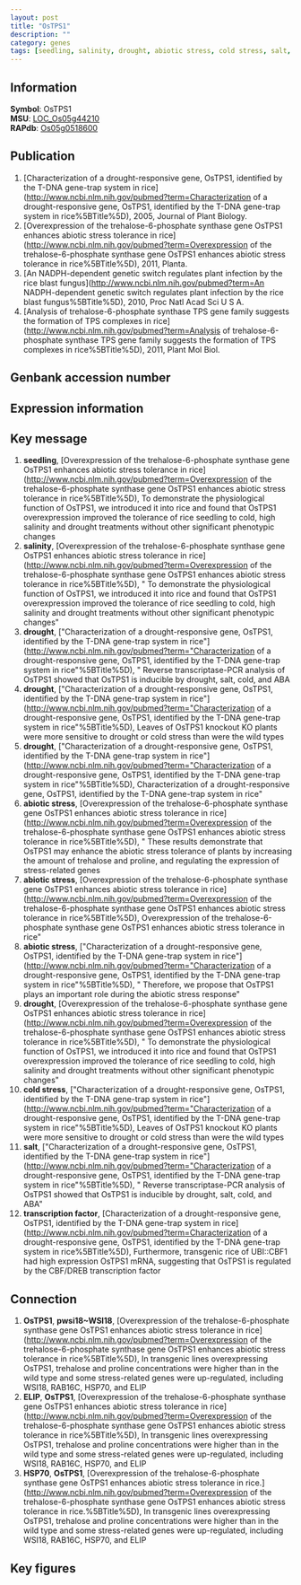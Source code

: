 ```yaml
---
layout: post
title: "OsTPS1"
description: ""
category: genes
tags: [seedling, salinity, drought, abiotic stress, cold stress, salt, transcription factor]
---
```


## Information
__Symbol__: OsTPS1  
__MSU__: [LOC_Os05g44210](http://rice.plantbiology.msu.edu/cgi-bin/ORF_infopage.cgi?orf=LOC_Os05g44210)  
__RAPdb__: [Os05g0518600](http://rapdb.dna.affrc.go.jp/viewer/gbrowse_details/irgsp1?name=Os05g0518600)  

## Publication
1. [Characterization of a drought-responsive gene, OsTPS1, identified by the T-DNA gene-trap system in rice](http://www.ncbi.nlm.nih.gov/pubmed?term=Characterization of a drought-responsive gene, OsTPS1, identified by the T-DNA gene-trap system in rice%5BTitle%5D), 2005, Journal of Plant Biology.
2. [Overexpression of the trehalose-6-phosphate synthase gene OsTPS1 enhances abiotic stress tolerance in rice](http://www.ncbi.nlm.nih.gov/pubmed?term=Overexpression of the trehalose-6-phosphate synthase gene OsTPS1 enhances abiotic stress tolerance in rice%5BTitle%5D), 2011, Planta.
3. [An NADPH-dependent genetic switch regulates plant infection by the rice blast fungus](http://www.ncbi.nlm.nih.gov/pubmed?term=An NADPH-dependent genetic switch regulates plant infection by the rice blast fungus%5BTitle%5D), 2010, Proc Natl Acad Sci U S A.
4. [Analysis of trehalose-6-phosphate synthase TPS gene family suggests the formation of TPS complexes in rice](http://www.ncbi.nlm.nih.gov/pubmed?term=Analysis of trehalose-6-phosphate synthase TPS gene family suggests the formation of TPS complexes in rice%5BTitle%5D), 2011, Plant Mol Biol.

## Genbank accession number

## Expression information

## Key message
1. __seedling__, [Overexpression of the trehalose-6-phosphate synthase gene OsTPS1 enhances abiotic stress tolerance in rice](http://www.ncbi.nlm.nih.gov/pubmed?term=Overexpression of the trehalose-6-phosphate synthase gene OsTPS1 enhances abiotic stress tolerance in rice%5BTitle%5D),  To demonstrate the physiological function of OsTPS1, we introduced it into rice and found that OsTPS1 overexpression improved the tolerance of rice seedling to cold, high salinity and drought treatments without other significant phenotypic changes
2. __salinity__, [Overexpression of the trehalose-6-phosphate synthase gene OsTPS1 enhances abiotic stress tolerance in rice](http://www.ncbi.nlm.nih.gov/pubmed?term=Overexpression of the trehalose-6-phosphate synthase gene OsTPS1 enhances abiotic stress tolerance in rice%5BTitle%5D), " To demonstrate the physiological function of OsTPS1, we introduced it into rice and found that OsTPS1 overexpression improved the tolerance of rice seedling to cold, high salinity and drought treatments without other significant phenotypic changes"
3. __drought__, ["Characterization of a drought-responsive gene, OsTPS1, identified by the T-DNA gene-trap system in rice"](http://www.ncbi.nlm.nih.gov/pubmed?term="Characterization of a drought-responsive gene, OsTPS1, identified by the T-DNA gene-trap system in rice"%5BTitle%5D), " Reverse transcriptase-PCR analysis of OsTPS1 showed that OsTPS1 is inducible by drought, salt, cold, and ABA
4. __drought__, ["Characterization of a drought-responsive gene, OsTPS1, identified by the T-DNA gene-trap system in rice"](http://www.ncbi.nlm.nih.gov/pubmed?term="Characterization of a drought-responsive gene, OsTPS1, identified by the T-DNA gene-trap system in rice"%5BTitle%5D),  Leaves of OsTPS1 knockout KO plants were more sensitive to drought or cold stress than were the wild types
5. __drought__, ["Characterization of a drought-responsive gene, OsTPS1, identified by the T-DNA gene-trap system in rice"](http://www.ncbi.nlm.nih.gov/pubmed?term="Characterization of a drought-responsive gene, OsTPS1, identified by the T-DNA gene-trap system in rice"%5BTitle%5D), Characterization of a drought-responsive gene, OsTPS1, identified by the T-DNA gene-trap system in rice"
6. __abiotic stress__, [Overexpression of the trehalose-6-phosphate synthase gene OsTPS1 enhances abiotic stress tolerance in rice](http://www.ncbi.nlm.nih.gov/pubmed?term=Overexpression of the trehalose-6-phosphate synthase gene OsTPS1 enhances abiotic stress tolerance in rice%5BTitle%5D), " These results demonstrate that OsTPS1 may enhance the abiotic stress tolerance of plants by increasing the amount of trehalose and proline, and regulating the expression of stress-related genes
7. __abiotic stress__, [Overexpression of the trehalose-6-phosphate synthase gene OsTPS1 enhances abiotic stress tolerance in rice](http://www.ncbi.nlm.nih.gov/pubmed?term=Overexpression of the trehalose-6-phosphate synthase gene OsTPS1 enhances abiotic stress tolerance in rice%5BTitle%5D), Overexpression of the trehalose-6-phosphate synthase gene OsTPS1 enhances abiotic stress tolerance in rice"
8. __abiotic stress__, ["Characterization of a drought-responsive gene, OsTPS1, identified by the T-DNA gene-trap system in rice"](http://www.ncbi.nlm.nih.gov/pubmed?term="Characterization of a drought-responsive gene, OsTPS1, identified by the T-DNA gene-trap system in rice"%5BTitle%5D), " Therefore, we propose that OsTPS1 plays an important role during the abiotic stress response"
9. __drought__, [Overexpression of the trehalose-6-phosphate synthase gene OsTPS1 enhances abiotic stress tolerance in rice](http://www.ncbi.nlm.nih.gov/pubmed?term=Overexpression of the trehalose-6-phosphate synthase gene OsTPS1 enhances abiotic stress tolerance in rice%5BTitle%5D), " To demonstrate the physiological function of OsTPS1, we introduced it into rice and found that OsTPS1 overexpression improved the tolerance of rice seedling to cold, high salinity and drought treatments without other significant phenotypic changes"
10. __cold stress__, ["Characterization of a drought-responsive gene, OsTPS1, identified by the T-DNA gene-trap system in rice"](http://www.ncbi.nlm.nih.gov/pubmed?term="Characterization of a drought-responsive gene, OsTPS1, identified by the T-DNA gene-trap system in rice"%5BTitle%5D),  Leaves of OsTPS1 knockout KO plants were more sensitive to drought or cold stress than were the wild types
11. __salt__, ["Characterization of a drought-responsive gene, OsTPS1, identified by the T-DNA gene-trap system in rice"](http://www.ncbi.nlm.nih.gov/pubmed?term="Characterization of a drought-responsive gene, OsTPS1, identified by the T-DNA gene-trap system in rice"%5BTitle%5D), " Reverse transcriptase-PCR analysis of OsTPS1 showed that OsTPS1 is inducible by drought, salt, cold, and ABA"
12. __transcription factor__, [Characterization of a drought-responsive gene, OsTPS1, identified by the T-DNA gene-trap system in rice](http://www.ncbi.nlm.nih.gov/pubmed?term=Characterization of a drought-responsive gene, OsTPS1, identified by the T-DNA gene-trap system in rice%5BTitle%5D),  Furthermore, transgenic rice of UBI::CBF1 had high expression OsTPS1 mRNA, suggesting that OsTPS1 is regulated by the CBF/DREB transcription factor

## Connection
1. __OsTPS1__, __pwsi18~WSI18__, [Overexpression of the trehalose-6-phosphate synthase gene OsTPS1 enhances abiotic stress tolerance in rice](http://www.ncbi.nlm.nih.gov/pubmed?term=Overexpression of the trehalose-6-phosphate synthase gene OsTPS1 enhances abiotic stress tolerance in rice%5BTitle%5D),  In transgenic lines overexpressing OsTPS1, trehalose and proline concentrations were higher than in the wild type and some stress-related genes were up-regulated, including WSI18, RAB16C, HSP70, and ELIP
2. __ELIP__, __OsTPS1__, [Overexpression of the trehalose-6-phosphate synthase gene OsTPS1 enhances abiotic stress tolerance in rice](http://www.ncbi.nlm.nih.gov/pubmed?term=Overexpression of the trehalose-6-phosphate synthase gene OsTPS1 enhances abiotic stress tolerance in rice%5BTitle%5D),  In transgenic lines overexpressing OsTPS1, trehalose and proline concentrations were higher than in the wild type and some stress-related genes were up-regulated, including WSI18, RAB16C, HSP70, and ELIP
3. __HSP70__, __OsTPS1__, [Overexpression of the trehalose-6-phosphate synthase gene OsTPS1 enhances abiotic stress tolerance in rice.](http://www.ncbi.nlm.nih.gov/pubmed?term=Overexpression of the trehalose-6-phosphate synthase gene OsTPS1 enhances abiotic stress tolerance in rice.%5BTitle%5D),  In transgenic lines overexpressing OsTPS1, trehalose and proline concentrations were higher than in the wild type and some stress-related genes were up-regulated, including WSI18, RAB16C, HSP70, and ELIP

## Key figures


